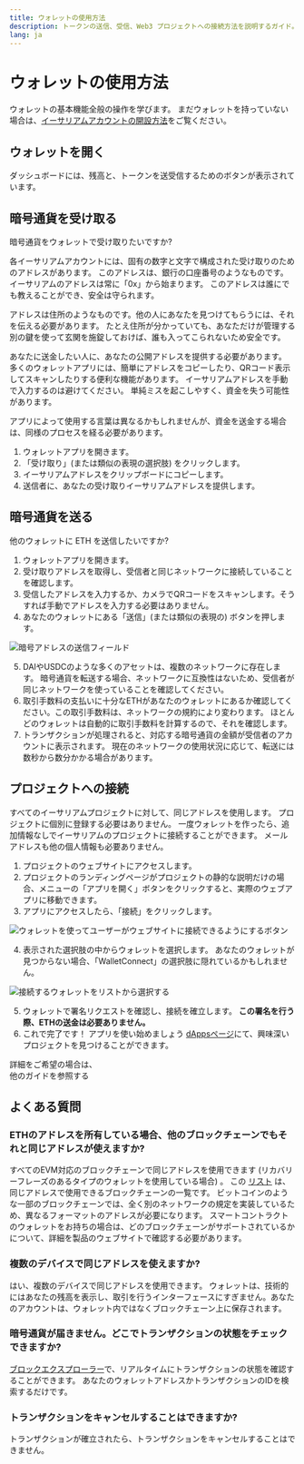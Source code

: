 ```yaml
---
title: ウォレットの使用方法
description: トークンの送信、受信、Web3 プロジェクトへの接続方法を説明するガイド。
lang: ja
---
```


# ウォレットの使用方法

ウォレットの基本機能全般の操作を学びます。 まだウォレットを持っていない場合は、[イーサリアムアカウントの開設方法](/guides/how-to-create-an-ethereum-account/)をご覧ください。

## ウォレットを開く

ダッシュボードには、残高と、トークンを送受信するためのボタンが表示されています。

## 暗号通貨を受け取る

暗号通貨をウォレットで受け取りたいですか?

各イーサリアムアカウントには、固有の数字と文字で構成された受け取りのためのアドレスがあります。 このアドレスは、銀行の口座番号のようなものです。 イーサリアムのアドレスは常に「0x」から始まります。 このアドレスは誰にでも教えることができ、安全は守られます。

アドレスは住所のようなものです。他の人にあなたを見つけてもらうには、それを伝える必要があります。 たとえ住所が分かっていても、あなただけが管理する別の鍵を使って玄関を施錠しておけば、誰も入ってこられないため安全です。

あなたに送金したい人に、あなたの公開アドレスを提供する必要があります。 多くのウォレットアプリには、簡単にアドレスをコピーしたり、QRコード表示してスキャンしたりする便利な機能があります。 イーサリアムアドレスを手動で入力するのは避けてください。 単純ミスを起こしやすく、資金を失う可能性があります。

アプリによって使用する言葉は異なるかもしれませんが、資金を送金する場合は、同様のプロセスを経る必要があります。

1. ウォレットアプリを開きます。
2. 「受け取り」(または類似の表現の選択肢) をクリックします。
3. イーサリアムアドレスをクリップボードにコピーします。
4. 送信者に、あなたの受け取りイーサリアムアドレスを提供します。

## 暗号通貨を送る

他のウォレットに ETH を送信したいですか?

1. ウォレットアプリを開きます。
2. 受け取りアドレスを取得し、受信者と同じネットワークに接続していることを確認します。
3. 受信したアドレスを入力するか、カメラでQRコードをスキャンします。そうすれば手動でアドレスを入力する必要はありません。
4. あなたのウォレットにある「送信」(または類似の表現の) ボタンを押します。

![暗号アドレスの送信フィールド](./send.png)
<br/>

5. DAIやUSDCのような多くのアセットは、複数のネットワークに存在します。 暗号通貨を転送する場合、ネットワークに互換性はないため、受信者が同じネットワークを使っていることを確認してください。
6. 取引手数料の支払いに十分なETHがあなたのウォレットにあるか確認してください。この取引手数料は、ネットワークの規約により変わります。 ほとんどのウォレットは自動的に取引手数料を計算するので、それを確認します。
7. トランザクションが処理されると、対応する暗号通貨の金額が受信者のアカウントに表示されます。 現在のネットワークの使用状況に応じて、転送には数秒から数分かかる場合があります。

## プロジェクトへの接続

すべてのイーサリアムプロジェクトに対して、同じアドレスを使用します。 プロジェクトに個別に登録する必要はありません。 一度ウォレットを作ったら、追加情報なしでイーサリアムのプロジェクトに接続することができます。 メールアドレスも他の個人情報も必要ありません。

1. プロジェクトのウェブサイトにアクセスします。
2. プロジェクトのランディングページがプロジェクトの静的な説明だけの場合、メニューの「アプリを開く」ボタンをクリックすると、実際のウェブアプリに移動できます。
3. アプリにアクセスしたら、「接続」をクリックします。

![ウォレットを使ってユーザーがウェブサイトに接続できるようにするボタン](./connect1.png)

4. 表示された選択肢の中からウォレットを選択します。 あなたのウォレットが見つからない場合、「WalletConnect」の選択肢に隠れているかもしれません。

![接続するウォレットをリストから選択する](./connect2.png)

5. ウォレットで署名リクエストを確認し、接続を確立します。 **この署名を行う際、ETHの送金は必要ありません。**
6. これで完了です！ アプリを使い始めましょう [dAppsページ](/apps/#explore)にて、興味深いプロジェクトを見つけることができます。 <br />

<InfoBanner shouldSpaceBetween emoji=":eyes:">
  <div>詳細をご希望の場合は、</div>
  <ButtonLink href="/guides/">
    他のガイドを参照する
  </ButtonLink>
</InfoBanner>

## よくある質問

### ETHのアドレスを所有している場合、他のブロックチェーンでもそれと同じアドレスが使えますか?

すべてのEVM対応のブロックチェーンで同じアドレスを使用できます (リカバリーフレーズのあるタイプのウォレットを使用している場合) 。 この [リスト](https://chainlist.org/) は、同じアドレスで使用できるブロックチェーンの一覧です。 ビットコインのような一部のブロックチェーンでは、全く別のネットワークの規定を実装しているため、異なるフォーマットのアドレスが必要になります。 スマートコントラクトのウォレットをお持ちの場合は、どのブロックチェーンがサポートされているかについて、詳細を製品のウェブサイトで確認する必要があります。

### 複数のデバイスで同じアドレスを使えますか?

はい、複数のデバイスで同じアドレスを使用できます。 ウォレットは、技術的にはあなたの残高を表示し、取引を行うインターフェースにすぎません。あなたのアカウントは、ウォレット内ではなくブロックチェーン上に保存されます。

### 暗号通貨が届きません。どこでトランザクションの状態をチェックできますか?

[ブロックエクスプローラー](/developers/docs/data-and-analytics/block-explorers/)で、リアルタイムにトランザクションの状態を確認することができます。 あなたのウォレットアドレスかトランザクションのIDを検索するだけです。

### トランザクションをキャンセルすることはできますか?

トランザクションが確立されたら、トランザクションをキャンセルすることはできません。
